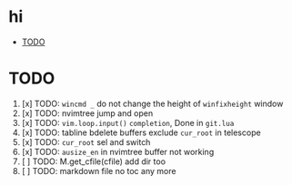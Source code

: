 # hi

<!-- toc -->

- [TODO](#todo)

<!-- tocstop -->

# TODO

1. [x] TODO: `wincmd _` do not change the height of `winfixheight` window
2. [x] TODO: nvimtree jump and open
3. [x] TODO: `vim.loop.input()` `completion`, Done in `git.lua`
4. [x] TODO: tabline bdelete buffers exclude `cur_root` in telescope
5. [x] TODO: `cur_root` sel and switch
6. [x] TODO: `ausize_en` in nvimtree buffer not working
7. [ ] TODO: M.get_cfile(cfile) add dir too
8. [ ] TODO: markdown file no toc any more
